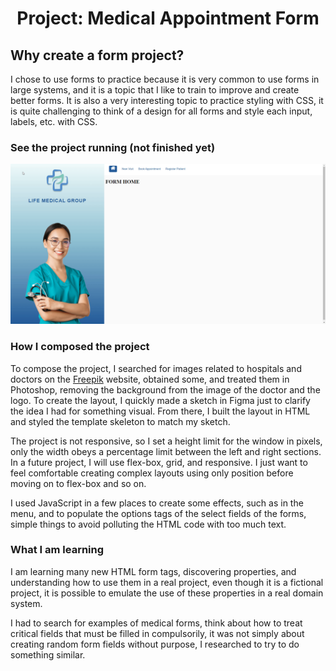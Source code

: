 <h1 align="center">Project: Medical Appointment Form</h1>

## Why create a form project?
I chose to use forms to practice because it is very common to use forms in large systems, and it is a topic that I like to train to improve and create better forms. It is also a very interesting topic to practice styling with CSS, it is quite challenging to think of a design for all forms and style each input, labels, etc. with CSS.
### See the project running (not finished yet)
![](https://raw.githubusercontent.com/georgealan/challenge-frontend-dev-bertelsmann/main/Exercises/Medical-Appointment-Form/assets/screenshots/project-execution.gif)

### How I composed the project
To compose the project, I searched for images related to hospitals and doctors on the <a href="https://br.freepik.com/" alt="Freepik free image resources" target="_blank">Freepik</a> website, obtained some, and treated them in Photoshop, removing the background from the image of the doctor and the logo. To create the layout, I quickly made a sketch in Figma just to clarify the idea I had for something visual. From there, I built the layout in HTML and styled the template skeleton to match my sketch.

The project is not responsive, so I set a height limit for the window in pixels, only the width obeys a percentage limit between the left and right sections. In a future project, I will use flex-box, grid, and responsive. I just want to feel comfortable creating complex layouts using only position before moving on to flex-box and so on.

I used JavaScript in a few places to create some effects, such as in the menu, and to populate the options tags of the select fields of the forms, simple things to avoid polluting the HTML code with too much text.

### What I am learning
I am learning many new HTML form tags, discovering properties, and understanding how to use them in a real project, even though it is a fictional project, it is possible to emulate the use of these properties in a real domain system.

I had to search for examples of medical forms, think about how to treat critical fields that must be filled in compulsorily, it was not simply about creating random form fields without purpose, I researched to try to do something similar.
